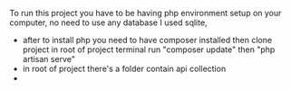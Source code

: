 To run this project you have to be having php environment setup on your computer,
no need to use any database I used sqlite,

-   after to install php you need to have composer installed then clone project in root of project terminal run "composer update" then "php artisan serve"
-   in root of project there's a folder contain api collection
-
